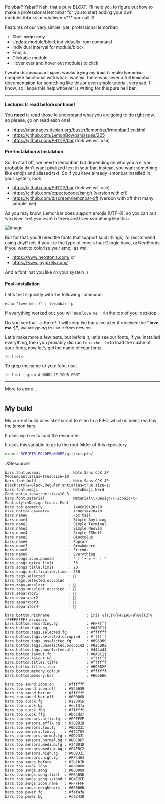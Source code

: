 

Polybar? Yabar? Nah, that's pure BLOAT. I'll help you to figure out how to make a professional lemonbar for you to start adding your own modules/blocks or whatever s\*\*\* you call it!

Features of our very simple, yet, professional lemonbar:

- Shell script only
- Update module/block individually from command
- Individual interval for module/block
- Emojis
- Clickable module
- Hover over and hover out modules to click

I wrote this because I spent weeks trying my best to make lemonbar complete functional with what I wanted, there was never a full lemonbar documentation for something like this or even smple tutorial, very sad, I know, so I hope this help whoever is writing for this pure hell bar.

---

#### Lectures to read before continue!

You **need** to read those to understand what you are going to do right now, so please, go on read each one!

- https://manpages.debian.org/buster/lemonbar/lemonbar.1.en.html
- https://github.com/LemonBoy/bar/issues/225
- https://github.com/PH111P/bar (fork we will use)

#### Pre-Instalation & Instalation

So, to start off, we need a lemonbar, but depending on who you are, you probably don't want pixelized text in your bar, instead, you want something like emojis and aliased text. So if you have already lemonbar installed in your system, look 

- https://github.com/PH111P/bar (fork we will use)
- https://github.com/expectocode/bar.git (version with xft)
- https://github.com/drscream/lemonbar-xft (version with xft that many people use)

As you may know, Lemonbar does support emojis (UTF-8), so you can put whatever text you want in there and have something like this:

![image](https://user-images.githubusercontent.com/51831435/110286333-82847080-7fc3-11eb-8652-2111cacd608a.png)

But for that, you'll need the fonts that support such things, I'd recommend using JoyPixels if you like the type of emojis that Google have, or NerdFonts if you want to colorize your emoji as well:

- https://www.nerdfonts.com/ or
- https://www.joypixels.com/

And a font that you like on your system :)

#### Post-installation

Let's test it quickly with the following command:
```
echo "love me :)" | lemonbar -p
```

If everything worked out, you will see `love me :)`in the top of your desktop.


Do you see that `-p` there? It will keep the bar alive after it received the **"love me :)"**, we are going to use it from now on.

Let's make more a few tests, but before it, let's see our fonts, if you installed everything, then you probably did run `fc-cache -fv` to load the cache of your fonts, now let's get the name of your fonts.
```
fc-lists
```
To grep the name of your font, use:
```
fc-list | grep A_WORD_OF_YOUR_FONT
```

---

More to come...

---

## My build

My current build uses shell script to echo to a FIFO, which is being read by the lemon bars.

It uses `xgetres` to load the resources.

It uses this variable to go to the root folder of this repository.
```zsh
export SCRIPTS_FOLDER=$HOME/git/scripts/
```

.XResources

```xdefaults
bars.font.normal             : Noto Sans CJK JP Medium:antialias=true:size=10
bars.font.bold               : Noto Sans CJK JP Black:style=Black,Regular:antialias=true:size=10
bars.font.emoji              : NotoEmoji Nerd Font:antialias=true:size=10.3
bars.font.material           : Material\\-Design\\-Iconic\\-Font:style=Design-Iconic-Font
bars.top.geometry            : 1400x19+20+10
bars.bottom.geometry         : 1400x19+20+10
bars.name0                   : Fox tail
bars.name1                   : Simple Anything
bars.name2                   : Simple Terminal
bars.name3                   : Simple Neovim
bars.name4                   : Simple ZShell
bars.name5                   : Binoculus
bars.name6                   : Popcorn
bars.name7                   : Breakdance
bars.name8                   : Friends
bars.name9                   : Everything
bars.songs.icon.paused       : " [  •́ ◇ •̀  ] "
bars.songs.extra.limit       : 35
bars.songs.title.limit       : 20
bars.songs.notification.time : 550
bars.tags.selected           : 
bars.tags.selected.occupied  : 
bars.tags.unselect           : 
bars.tags.unselect.occupied  : 
bars.separator1              : 
bars.separator2              : 
bars.separator3              : 
bars.separator4              : 

bars.bottom.nickname                 : iris %{T3}%{F#7EABF8}%{T2}%{F#FFFFFF} arcoiris
bars.bottom.recording.fg             : #FFFfff
bars.bottom.tags.bg                  : #0A0C11
bars.bottom.tags.selected.fg         : #ffffff
bars.bottom.tags.selected.occupied   : #ffffff
bars.bottom.tags.unselected.fg       : #696969
bars.bottom.tags.unselected.occupied : #82CDD2
bars.bottom.tags.unselected.all      : #444444
bars.bottom.layout.fg                : #0A0C11
bars.bottom.layout.bg                : #ffffff
bars.bottom.titles.title             : #ffffff
bars.bottom.titles.icon              : #698B2F
bars.bottom.memory.colour            : #ffffff
bars.bottom.memory.bar               : #666666

bars.top.sound.icon.on     : #ffffff
bars.top.sound.icon.off    : #525659
bars.top.sound.bar.on      : #ffffff
bars.top.sound.bar.off     : #000000
bars.top.clock.fg          : #123456
bars.top.clock.bg          : #ecf3fa
bars.top.clock.fbg         : #ffffff
bars.top.clock.ffg         : #bdcdd7
bars.top.sensors.affix.fg  : #FFFFFF
bars.top.sensors.affix.bg  : #2B2B2B
bars.top.sensors.low.fg    : #0D2331
bars.top.sensors.low.bg    : #87C7E4
bars.top.sensors.normal.fg : #0D2331
bars.top.sensors.normal.bg : #BDCDD7
bars.top.sensors.medium.fg : #340010
bars.top.sensors.medium.bg : #FAFBC2
bars.top.sensors.high.fg   : #0D2331
bars.top.sensors.high.bg   : #FF4464
bars.top.songs.before      : #2b2b2b
bars.top.songs.icon        : #000000
bars.top.songs.song        : #000000
bars.top.songs.song.first  : #FE4656
bars.top.songs.song.second : #E4F2FF
bars.top.songs.icon.name   : #FFFFFF
bars.top.songs.neighbours  : #666666
bars.top.power.fg          : #fafafa
bars.top.power.bg          : #c92430
```
